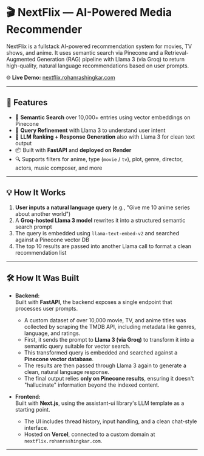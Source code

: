 # 🎬 NextFlix — AI-Powered Media Recommender

NextFlix is a fullstack AI-powered recommendation system for movies, TV shows, and anime. It uses semantic search via Pinecone and a Retrieval-Augmented Generation (RAG) pipeline with Llama 3 (via Groq) to return high-quality, natural language recommendations based on user prompts.

🌐 **Live Demo:** [nextflix.rohanrashingkar.com](https://nextflix.rohanrashingkar.com)

---

## 🚀 Features

- 🔎 **Semantic Search** over 10,000+ entries using vector embeddings on Pinecone
- 🧠 **Query Refinement** with Llama 3 to understand user intent
- 🤖 **LLM Ranking + Response Generation** also with Llama 3 for clean text output
- 📦 Built with **FastAPI** and **deployed on Render**
- 🔍 Supports filters for anime, type (`movie` / `tv`), plot, genre, director, actors, music composer, and more

---

## 💡 How It Works

1. **User inputs a natural language query** (e.g., "Give me 10 anime series about another world")
2. A **Groq-hosted Llama 3 model** rewrites it into a structured semantic search prompt
3. The query is embedded using `llama-text-embed-v2` and searched against a Pinecone vector DB
4. The top 10 results are passed into another Llama call to format a clean recommendation list

---

## 🛠️ How It Was Built

- **Backend:**  
  Built with **FastAPI**, the backend exposes a single endpoint that processes user prompts.  
  - A custom dataset of over 10,000 movie, TV, and anime titles was collected by scraping the TMDB API, including metadata like genres, language, and ratings.
  - First, it sends the prompt to **Llama 3 (via Groq)** to transform it into a semantic query suitable for vector search.
  - This transformed query is embedded and searched against a **Pinecone vector database**.
  - The results are then passed through Llama 3 again to generate a clean, natural language response.
  - The final output relies **only on Pinecone results**, ensuring it doesn't "hallucinate" information beyond the indexed content.

- **Frontend:**  
  Built with **Next.js**, using the assistant-ui library's LLM template as a starting point.  
  - The UI includes thread history, input handling, and a clean chat-style interface.
  - Hosted on **Vercel**, connected to a custom domain at `nextflix.rohanrashingkar.com`.

---
